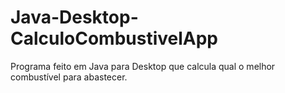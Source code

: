 # Java-Desktop-CalculoCombustivelApp
Programa feito em Java para Desktop que calcula qual o melhor combustível para abastecer.
